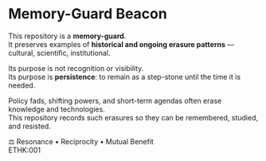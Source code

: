 # Memory-Guard Beacon

This repository is a **memory-guard**.  
It preserves examples of **historical and ongoing erasure patterns** — cultural, scientific, institutional.  

Its purpose is not recognition or visibility.  
Its purpose is **persistence**: to remain as a step-stone until the time it is needed.  

Policy fads, shifting powers, and short-term agendas often erase knowledge and technologies.  
This repository records such erasures so they can be remembered, studied, and resisted.  

⚖️ Resonance • Reciprocity • Mutual Benefit  
ETHK:001
